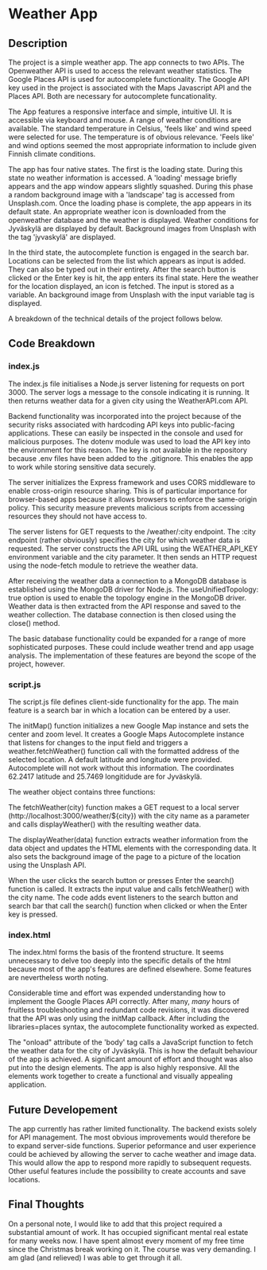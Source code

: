# Weather App

## Description

The project is a simple weather app. The app connects to two APIs. The Openweather API is used to access the relevant weather statistics. The Google Places API is used for autocomplete functionality. The Google API key used in the project is associated with the Maps Javascript API and the Places API. Both are necessary for autocomplete funcationality. 

The App features a responsive interface and simple, intuitive UI. It is accessible via keyboard and mouse. A range of weather conditions are available. The standard temperature in Celsius, 'feels like' and wind speed were selected for use. The temperature is of obvious relevance. 'Feels like' and wind options seemed the most appropriate information to include given Finnish climate conditions. 

The app has four native states. The first is the loading state. During this state no weather information is accessed. A 'loading' message briefly appears and the app window appears slightly squashed. During this phase a random background image with a 'landscape' tag is accessed from Unsplash.com. Once the loading phase is complete, the app appears in its default state. An appropriate weather icon is downloaded from the openweather database and the weather is displayed. Weather conditions for Jyväskylä are displayed by default. Background images from Unsplash with the tag 'jyvaskylä' are displayed. 

In the third state, the autocomplete function is engaged in the search bar. Locations can be selected from the list which appears as input is added. They can also be typed out in their entirety. After the search button is clicked or the Enter key is hit, the app enters its final state. Here the weather for the location displayed, an icon is fetched. The input is stored as a variable. An background image from Unsplash with the input variable tag is displayed.

A breakdown of the technical details of the project follows below. 

## Code Breakdown

### index.js

The index.js file initialises a Node.js server listening for requests on port 3000. The server logs a message to the console indicating it is running. It then returns weather data for a given city using the WeatherAPI.com API.

Backend functionality was incorporated into the project because of the security risks associated with hardcoding API keys into public-facing applications. These can easily be inspected in the console and used for malicious purposes. The dotenv module was used to load the API key into the environment for this reason. The key is not available in the repository because .env files have been added to the .gitignore. This enables the app to work while storing sensitive data securely. 

The server initializes the Express framework and uses CORS middleware to enable cross-origin resource sharing. This is of particular importance for browser-based apps because it allows browsers to enforce the same-origin policy. This security measure prevents malicious scripts from accessing resources they should not have access to.

The server listens for GET requests to the /weather/:city endpoint. The :city endpoint (rather obviously) specifies the city for which weather data is requested. The server constructs the API URL using the WEATHER_API_KEY environment variable and the city parameter. It then sends an HTTP request using the node-fetch module to retrieve the weather data. 

After receiving the weather data a connection to a MongoDB database is established using the MongoDB driver for Node.js. The useUnifiedTopology: true option is used to enable the topology engine in the MongoDB driver. Weather data is then extracted from the API response and saved to the weather collection. The database connection is then closed using the close() method.

The basic database functionality could be expanded for a range of more sophisticated purposes. These could include weather trend and app usage analysis. The implementation of these features are beyond the scope of the project, however. 

### script.js

The script.js file defines client-side functionality for the app. The main feature is a search bar in which a location can be entered by a user. 

The initMap() function initializes a new Google Map instance and sets the center and zoom level. It creates a Google Maps Autocomplete instance that listens for changes to the input field and triggers a weather.fetchWeather() function call with the formatted address of the selected location. A default latitude and longitude were provided. Autocomplete will not work without this information. The coordinates 62.2417 latitude and 25.7469 longitidude are for Jyväskylä. 

The weather object contains three functions:

The fetchWeather(city) function makes a GET request to a local server (http://localhost:3000/weather/${city}) with the city name as a parameter and calls displayWeather() with the resulting weather data.

The displayWeather(data) function extracts weather information from the data object and updates the HTML elements with the corresponding data. It also sets the background image of the page to a picture of the location using the Unsplash API. 

When the user clicks the search button or presses Enter the search() function is called. It extracts the input value and calls fetchWeather() with the city name. The code adds event listeners to the search button and search bar that call the search() function when clicked or when the Enter key is pressed.

### index.html

The index.html forms the basis of the frontend structure. It seems unnecessary to delve too deeply into the specific details of the html because most of the app's features are defined elsewhere. Some features are nevertheless worth noting. 

Considerable time and effort was expended understanding how to implement the Google Places API correctly. After many, *many* hours of fruitless troubleshooting and redundant code revisions, it was discovered that the API was only using the initMap callback. After including the libraries=places syntax, the autocomplete functionality worked as expected. 

The "onload" attribute of the 'body' tag calls a JavaScript function to fetch the weather data for the city of Jyväskylä. This is how the default behaviour of the app is achieved. A significant amount of effort and thought was also put into the design elements. The app is also highly responsive. All the elements work together to create a functional and visually appealing application. 

## Future Developement

The app currently has rather limited functionality. The backend exists solely for API management. The most obvious improvements would therefore be to expand server-side functions. Superior peformance and user experience could be achieved by allowing the server to cache weather and image data. This would allow the app to respond more rapidly to subsequent requests. Other useful features include the possibility to create accounts and save locations.

## Final Thoughts

On a personal note, I would like to add that this project required a substantial amount of work. It has occupied significant mental real estate for many weeks now. I have spent almost every moment of my free time since the Christmas break working on it. The course was very demanding. I am glad (and relieved) I was able to get through it all. 


